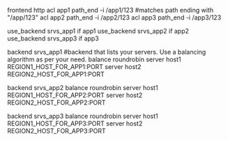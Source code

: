 frontend http
acl app1 path_end -i /app1/123 #matches path ending with "/app/123"
acl app2 path_end -i /app2/123 
acl app3 path_end -i /app3/123 


use_backend srvs_app1    if app1
use_backend srvs_app2    if app2
use_backend srvs_app3    if app3

backend srvs_app1 #backend that lists your servers. Use a balancing algorithm as per your need.
   balance roundrobin 
   server host1 REGION1_HOST_FOR_APP1:PORT 
   server host2 REGION2_HOST_FOR_APP1:PORT

backend srvs_app2
   balance roundrobin
   server host1 REGION1_HOST_FOR_APP2:PORT 
   server host2 REGION2_HOST_FOR_APP2:PORT

backend srvs_app3
   balance roundrobin
   server host1 REGION1_HOST_FOR_APP3:PORT 
   server host2 REGION2_HOST_FOR_APP3:PORT
